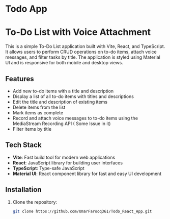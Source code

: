 # Todo App
# To-Do List with Voice Attachment

This is a simple To-Do List application built with Vite, React, and TypeScript. It allows users to perform CRUD operations on to-do items, attach voice messages, and filter tasks by title. The application is styled using Material UI and is responsive for both mobile and desktop views.

## Features

- Add new to-do items with a title and description
- Display a list of all to-do items with titles and descriptions
- Edit the title and description of existing items
- Delete items from the list
- Mark items as complete
- Record and attach voice messages to to-do items using the MediaStream Recording API ( Some Issue in it)
- Filter items by title

## Tech Stack

- **Vite**: Fast build tool for modern web applications
- **React**: JavaScript library for building user interfaces
- **TypeScript**: Type-safe JavaScript
- **Material UI**: React component library for fast and easy UI development


## Installation

1. Clone the repository:
   ```bash
   git clone https://github.com/UmarFarooq361/Todo_React_App.git
